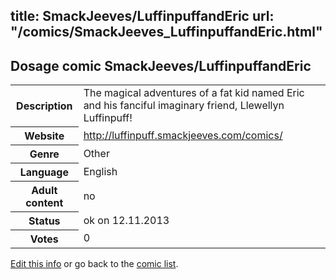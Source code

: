 title: SmackJeeves/LuffinpuffandEric
url: "/comics/SmackJeeves_LuffinpuffandEric.html"
---
Dosage comic SmackJeeves/LuffinpuffandEric
-----------------------------------------

<p id="msg"></p>
<script type="text/javascript">
if (window.location.search === '?edit_info_mail=sent_ok') {
  var elem = document.getElementById("msg");
  elem.innerHTML = 'Edited information sucessfully sent for review, which is usually done daily. Thanks!';
  elem.className = 'ok';
}
</script>
<table class="comicinfo">
<tr>
<th>Description</th><td>The magical adventures of a fat kid named Eric and his fanciful imaginary friend, Llewellyn Luffinpuff!</td>
</tr>
<tr>
<th>Website</th><td><a href="http://luffinpuff.smackjeeves.com/comics/">http://luffinpuff.smackjeeves.com/comics/</a></td>
</tr>
<tr>
<th>Genre</th><td>Other</td>
</tr>
<tr>
<th>Language</th><td>English</td>
</tr>
<tr>
<th>Adult content</th><td>no</td>
</tr>
<tr>
<th>Status</th><td>ok on 12.11.2013</td>
</tr>
<tr>
<th>Votes</th><td>0</td>
</tr>
</table>

[Edit this info](SmackJeeves_LuffinpuffandEric_edit.html) or go back to the [comic list](../comic-index.html).

